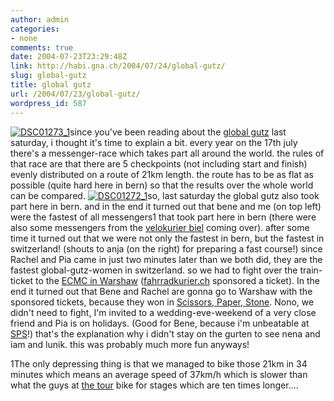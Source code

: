 ```yaml
---
author: admin
categories:
- none
comments: true
date: 2004-07-23T23:29:48Z
link: http://habi.gna.ch/2004/07/24/global-gutz/
slug: global-gutz
title: global gutz
url: /2004/07/23/global-gutz/
wordpress_id: 587
---
```


[![DSC01273_1](http://habi.gna.ch/blog/images/DSC01273_1-tm.jpg)](http://habi.gna.ch/blog/images/DSC01273_1.JPG)since you've been reading about the [global gutz](http://globalgutz.org/) last saturday, i thought it's time to explain a bit.
every year on the 17th july there's a messenger-race which takes part all around the world. the rules of that race are that there are 5 checkpoints (not including start and finish) evenly distributed on a route of 21km length. the route has to be as flat as possible (quite hard here in bern) so that the results over the whole world can be compared.
[![DSC01272_1](http://habi.gna.ch/blog/images/DSC01272_1-tm.jpg)](http://habi.gna.ch/blog/images/DSC01272_1.JPG)so, last saturday the global gutz also took part here in bern. and in the end it turned out that bene and me (on top left) were the fastest of all messengers1 that took part here in bern (there were also some messengers from the [velokurier biel](http://velokurierbiel.ch/) coming over). after some time it turned out that we were not only the fastest in bern, but the fastest in switzerland! (shouts to  anja (on the right) for preparing a fast course!) 
since Rachel and Pia came in just two minutes later than we both did, they are the fastest global-gutz-women in switzerland. so we had to fight over the train-ticket to the [ECMC in Warshaw](http://www.ecmc2004.org/) ([fahrradkurier.ch](http://www.fahrradkurier.ch/events/run.html) sponsored a ticket). In the end it turned out that  Bene and Rachel are gonna go to Warshaw with the sponsored tickets, because they won in [Scissors, Paper, Stone](http://www.chunkideas.com/popups/sps_popup.htm). Nono, we didn't need to fight, I'm invited to a wedding-eve-weekend of a very close friend and Pia is on holidays. (Good for Bene, because i'm unbeatable at [SPS](http://www.chunkideas.com/popups/sps_popup.htm)!)
that's the explanation why i didn't stay on the gurten to see nena and iam and lunik. this was probably much more fun anyways!

1The only depressing thing is that we managed to bike those 21km in 34 minutes which means an average speed of 37km/h which is slower than what the guys at [the tour](http://www.letour.fr/2004/us/index.html) bike for stages which are ten times longer....
